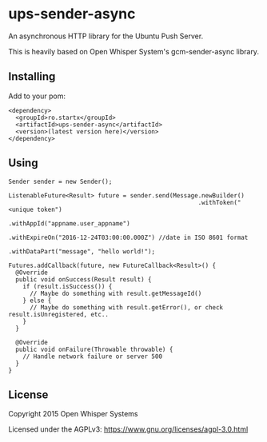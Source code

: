 
# ups-sender-async

An asynchronous HTTP library for the Ubuntu Push Server.

This is heavily based on Open Whisper System's gcm-sender-async library.

## Installing

Add to your pom:

```
<dependency>
  <groupId>ro.startx</groupId>
  <artifactId>ups-sender-async</artifactId>
  <version>(latest version here)</version>
</dependency>
```

## Using

```
Sender sender = new Sender();

ListenableFuture<Result> future = sender.send(Message.newBuilder()
                                                     .withToken("<unique token")
                                                     .withAppId("appname.user_appname")
                                                     .withExpireOn("2016-12-24T03:00:00.000Z") //date in ISO 8601 format
                                                     .withDataPart("message", "hello world!");

Futures.addCallback(future, new FutureCallback<Result>() {
  @Override
  public void onSuccess(Result result) {
    if (result.isSuccess()) {
      // Maybe do something with result.getMessageId()
    } else {
      // Maybe do something with result.getError(), or check result.isUnregistered, etc..
    }
  }

  @Override
  public void onFailure(Throwable throwable) {
    // Handle network failure or server 500
  }
}
```

License
---------------------

Copyright 2015 Open Whisper Systems

Licensed under the AGPLv3: https://www.gnu.org/licenses/agpl-3.0.html
